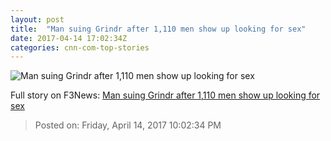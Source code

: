 ```yaml
---
layout: post
title:  "Man suing Grindr after 1,110 men show up looking for sex"
date: 2017-04-14 17:02:34Z
categories: cnn-com-top-stories
---
```


![Man suing Grindr after 1,110 men show up looking for sex](http://i2.cdn.turner.com/money/dam/assets/170406133247-grindr-lawsuit-780x439.jpg)




Full story on F3News: [Man suing Grindr after 1,110 men show up looking for sex](http://www.f3nws.com/n/x4UAKB)

> Posted on: Friday, April 14, 2017 10:02:34 PM
